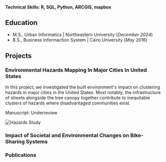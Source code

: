 #### Technical Skills: R, SQL, Python, ARCGIS, mapbox

## Education
			       		
- M.S., Urban Informatics	| Northeastern University (_December 2024_)	 			        		
- B.S., Business Informaction System | Cairo University (_May 2016_)

## Projects
### Environmental Hazards Mapping In Major Cities In United States
In this project, we investigated the built environment's impact on clustering hazards in major cities in the United States. Most notably, the infrastructure of streets alongside the tree canopy together contribute to inequitable clusters of hazards where disadvantaged communities exist.

Manuscript: Underreview  

![Hazards Study](/assets/img/hazards_map.jpg)

### Impact of Societal and Environmental Changes on Bike-Sharing Systems

### Publications 

